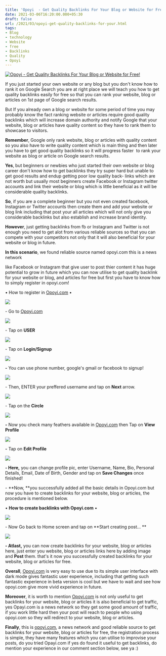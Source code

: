 ```yaml
---
title: 'Opoyi  - Get Quality Backlinks For Your Blog or Website for Free! '
date: 2021-03-06T16:20:00.000+05:30
draft: false
url: /2021/03/opoyi-get-quality-backlinks-for-your.html
tags: 
- Blog
- technology
- Website
- free
- Backlinks
- Quality
- Opoyi
---
```


 [![Opoyi  - Get Quality Backlinks For Your Blog or Website for Free!](https://lh3.googleusercontent.com/-LhDrNp16seg/YFbaOPVYsSI/AAAAAAAADyQ/XkZP1YCMQp4GelrcVSawDBqv4FdCiAyyQCLcBGAsYHQ/s1600/1616304692283828-0.png "Opoyi  - Get Quality Backlinks For Your Blog or Website for Free!")](https://lh3.googleusercontent.com/-LhDrNp16seg/YFbaOPVYsSI/AAAAAAAADyQ/XkZP1YCMQp4GelrcVSawDBqv4FdCiAyyQCLcBGAsYHQ/s1600/1616304692283828-0.png) 

  

If you just started your own website or any blog but you don't know how to rank it on Google Search you are at right place we will teach you how to get quality backlinks easily for free so that you can rank your website, blog or articles on 1st page of Google search results. 

  

But If you already own a blog or website for some period of time you may probably know the fact ranking website or articles require good quality backlinks which will increase domain authority and notify Google that your website, blog or articles have quality content so they have to rank them to showcase to visitors. 

  

**Remember**, Google only rank website, blog or articles with quality content so you also have to write quality content which is main thing and then later you have to get good quality backlinks so it will progress faster  to rank your website as blog or article on Google search results. 

  

**Yes**, but beginners or newbies who just started their own website or blog career don't know how to get backlinks they try super hard but unable to get good results and endup getting poor low quality back- links which are not worth but usually most beginners create Facebook or Instagram twitter accounts and link their website or blog which is little beneficial as it will be considerable quality backlinks. 

  

**So**, if you are a complete beginner but you not even created facebook, Instagram or Twitter accounts then create them and add your website or blog link including that post your all articles which will not only give you considerable backlinks but also establish and increase brand identity. 

  

**However**, just getting backlinks from fb or Instagram and Twitter is not enough you need to get alot from various reliable sources so that you can compete with your competitors not only that it will also beneficial for your website or blog in future. 

  

**In this scenario**, we found reliable source named opoyi.com this is a news network

like Facebook or Instagram that give user to post thier content it has huge potential to grow in future which you can now utilise to get quality backlink for your website or blog, and articles for free but first you have to know how to simply register in opoyi.com!

  

  

• How to register in [Opoyi.com](http://Opoyi.com) • 

  

 [![](https://lh3.googleusercontent.com/-98Po3z1MOqA/YEZZh3_Z6tI/AAAAAAAADdk/CRAY8DbSFMk7rWxfZ3xCNbCGqwDAV6OxQCLcBGAsYHQ/s1600/1615223162591285-0.png)](https://lh3.googleusercontent.com/-98Po3z1MOqA/YEZZh3_Z6tI/AAAAAAAADdk/CRAY8DbSFMk7rWxfZ3xCNbCGqwDAV6OxQCLcBGAsYHQ/s1600/1615223162591285-0.png) 

  

  

\- Go to [Opoyi.com](http://Opoyi.com)

  

 [![](https://lh3.googleusercontent.com/-QynSFHh-dxI/YEZZerv_ipI/AAAAAAAADdg/rxPTmyH308UO1DPEKiYegpVEN3hHn-3WgCLcBGAsYHQ/s1600/1615223149229776-1.png)](https://lh3.googleusercontent.com/-QynSFHh-dxI/YEZZerv_ipI/AAAAAAAADdg/rxPTmyH308UO1DPEKiYegpVEN3hHn-3WgCLcBGAsYHQ/s1600/1615223149229776-1.png) 

  

\- Tap on **USER**

  

 **[![](https://lh3.googleusercontent.com/-Bb4AEMaRYkc/YEZZbDO4fgI/AAAAAAAADdc/orfZ2coIOCAy6Ad7L9V4q5VWVyo83F4sACLcBGAsYHQ/s1600/1615223143468263-2.png)](https://lh3.googleusercontent.com/-Bb4AEMaRYkc/YEZZbDO4fgI/AAAAAAAADdc/orfZ2coIOCAy6Ad7L9V4q5VWVyo83F4sACLcBGAsYHQ/s1600/1615223143468263-2.png)** 

\- Tap on **Login/Signup**

 **[![](https://lh3.googleusercontent.com/-x1IIK9nvyZo/YEZZZuMYwzI/AAAAAAAADdY/Yv8cCx7raDISNo2vajvldDxH12w6XF0bACLcBGAsYHQ/s1600/1615223136508229-3.png)](https://lh3.googleusercontent.com/-x1IIK9nvyZo/YEZZZuMYwzI/AAAAAAAADdY/Yv8cCx7raDISNo2vajvldDxH12w6XF0bACLcBGAsYHQ/s1600/1615223136508229-3.png)** 

**\-** You can use phone number, google's gmail or facebook to signup! 

  

 [![](https://lh3.googleusercontent.com/-d8me6PWA7es/YEZZX15IZEI/AAAAAAAADdU/H3ge6HGK36Yfs_-4w5QLoZ0hJSnpiuGIgCLcBGAsYHQ/s1600/1615223128456316-4.png)](https://lh3.googleusercontent.com/-d8me6PWA7es/YEZZX15IZEI/AAAAAAAADdU/H3ge6HGK36Yfs_-4w5QLoZ0hJSnpiuGIgCLcBGAsYHQ/s1600/1615223128456316-4.png) 

  

\- Then, ENTER your preffered username and tap on **Next** arrow. 

  

 [![](https://lh3.googleusercontent.com/-ICE1V2fmRDI/YEcUt_M9yAI/AAAAAAAADeM/YxVkvaxImtQwNnlT72AdQnSRgIkmJJQGwCLcBGAsYHQ/s1600/1615271051110692-0.png)](https://lh3.googleusercontent.com/-ICE1V2fmRDI/YEcUt_M9yAI/AAAAAAAADeM/YxVkvaxImtQwNnlT72AdQnSRgIkmJJQGwCLcBGAsYHQ/s1600/1615271051110692-0.png) 

  

\- Tap on the **Circle**

 **[![](https://lh3.googleusercontent.com/-s1VevPGwPRA/YEcUihkxQPI/AAAAAAAADeA/R53hBCvZyMo4xtUvaRveab6oRcY8AV03wCLcBGAsYHQ/s1600/1615271024640198-1.png)](https://lh3.googleusercontent.com/-s1VevPGwPRA/YEcUihkxQPI/AAAAAAAADeA/R53hBCvZyMo4xtUvaRveab6oRcY8AV03wCLcBGAsYHQ/s1600/1615271024640198-1.png)** 

**\-** Now you check many feathers available in [Opoyi.com](http://Opoyi.com) then Tap on **View Profile**

 **[![](https://lh3.googleusercontent.com/-tHrZd4R301Q/YEcUcEg6i2I/AAAAAAAADd8/ajnwFmhzekEwNr1w2XS3TsLvj3FmKM0bACLcBGAsYHQ/s1600/1615271008910933-2.png)](https://lh3.googleusercontent.com/-tHrZd4R301Q/YEcUcEg6i2I/AAAAAAAADd8/ajnwFmhzekEwNr1w2XS3TsLvj3FmKM0bACLcBGAsYHQ/s1600/1615271008910933-2.png)** 

**\-** Tap on **Edit Profile**

 **[![](https://lh3.googleusercontent.com/-kZiYLUvIDFM/YEcUYBxnWII/AAAAAAAADd4/HR1ZZfx2Q-Q38519xRkTzoB7aGBsfDaUwCLcBGAsYHQ/s1600/1615270997962673-3.png)](https://lh3.googleusercontent.com/-kZiYLUvIDFM/YEcUYBxnWII/AAAAAAAADd4/HR1ZZfx2Q-Q38519xRkTzoB7aGBsfDaUwCLcBGAsYHQ/s1600/1615270997962673-3.png)** 

**\- Here,** you can change profile pic, enter Username, Name, Bio, Personal Details, Email, Date of Birth, Gender and tap on **Save Changes** once finished! 

  

\- **Now, **you successfully added all the basic details in Opoyi.com but now you have to create backlinks for your website, blog or articles, the procedure is mentioned below. 

  

• **How to create backlinks with Opoyi.com** •

  

 [![](https://lh3.googleusercontent.com/-m6nMeJDmCws/YEcUVa0yRtI/AAAAAAAADd0/2JEYpnM_Ftcqaq30duoVck_9HQxPLKhVwCLcBGAsYHQ/s1600/1615270917714027-4.png)](https://lh3.googleusercontent.com/-m6nMeJDmCws/YEcUVa0yRtI/AAAAAAAADd0/2JEYpnM_Ftcqaq30duoVck_9HQxPLKhVwCLcBGAsYHQ/s1600/1615270917714027-4.png) 

  

\- Now Go back to Home screen and tap on **Start creating post... **

 **[![](https://lh3.googleusercontent.com/-M178D7oldmE/YEdS4GH0yHI/AAAAAAAADeY/k8A6TW6G-Ekyb5avpuY5mkFAQPolsFOSACLcBGAsYHQ/s1600/1615287004019924-1.png)](https://lh3.googleusercontent.com/-M178D7oldmE/YEdS4GH0yHI/AAAAAAAADeY/k8A6TW6G-Ekyb5avpuY5mkFAQPolsFOSACLcBGAsYHQ/s1600/1615287004019924-1.png)** 

**\- Atlast,** you can now create backlinks for your website, blog or articles here, just enter you website, blog or articles links here by adding image and **Post** them. that's it now you successfully created backlinks for your website, blog or articles for free. 

  

**Overall**, [Opoyi.com](http://Opoyi.com) is very easy to use due to its simple user interface with dark mode gives fantastic user experience, including that getting such fantastic experience in beta version is cool but we have to wait and see how opoyi.com give more vivid experience in future. 

  

**Moreover**, it is worth to mention [Opoyi.com](http://Opoyi.com) is not only useful to get backlinks for your website, blog or articles it is also beneficial to get traffic, yes Opayi.com is a news network so they get some good amount of traffic, if you work little hard then your post will reach to people who using opoyi.com so they will redirect to your website, blog or articles. 

  

**Finally**, this is [opoyi.com](http://opoyi.com), a news network and good reliable source to get backlinks for your website, blog or articles for free, the registration process is simple, they have many features which you can utilise to improvise your posts, do you tried Opayi.com if yes do found it useful to get backlinks, do mention your experience in our comment section below, see ya :)